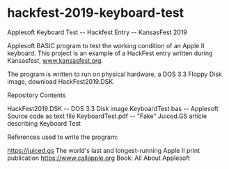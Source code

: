 # hackfest-2019-keyboard-test
Applesoft Keyboard Test -- Hackfest Entry -- KansasFest 2019

Applesoft BASIC program to test the working condition of an Apple II keyboard.
This project is an example of a HackFest entry written during Kansasfest, www.kansasfest.org.

The program is written to run on physical hardware, a DOS 3.3 Floppy Disk image, download HackFest2019.DSK.

Repository Contents

HackFest2019.DSK  -- DOS 3.3 Disk image
KeyboardTest.bas  -- Applesoft Source code as text file
KeyboardTest.pdf  -- "Fake" Juiced.GS article describing Keyboard Test

References used to write the program:

https://juiced.gs The world's last and longest-running Apple II print publication
https://www.callapple.org Book: All About Applesoft




